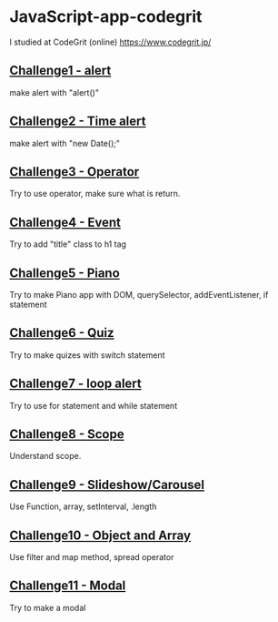 # JavaScript-app-codegrit
I studied at CodeGrit (online) https://www.codegrit.jp/

## [Challenge1 - alert](https://github.com/kanamitomato/js-sample-code/tree/master/challenge1-alert)
make alert with "alert()"

## [Challenge2 - Time alert](https://github.com/kanamitomato/js-sample-code/blob/master/challenge2-timealert/index.html)
make alert with "new Date();"

## [Challenge3 - Operator](https://github.com/kanamitomato/js-sample-code/blob/master/challenge3-operator/index.html)
Try to use operator, make sure what is return.

## [Challenge4 - Event](https://github.com/kanamitomato/js-sample-code/blob/master/challenge3-operator/index.html)
Try to add "title" class to h1 tag

## [Challenge5 - Piano](https://github.com/kanamitomato/js-sample-code/tree/master/challenge5-piano)
Try to make Piano app with DOM, querySelector, addEventListener, if statement

## [Challenge6 - Quiz](https://github.com/kanamitomato/js-sample-code/tree/master/challenge6-quize)
Try to make quizes with switch statement

## [Challenge7 - loop alert](https://github.com/kanamitomato/js-sample-code/tree/master/challenge7-loop-alert)
Try to use for statement and while statement

## [Challenge8 - Scope](https://github.com/kanamitomato/js-sample-code/tree/master/challenge8-scope)
Understand scope. 

## [Challenge9 - Slideshow/Carousel](https://github.com/kanamitomato/js-sample-code/tree/master/challenge9-slideshow/script.js)
Use Function, array, setInterval, .length

## [Challenge10 - Object and Array](https://github.com/kanamitomato/js-sample-code/blob/master/challenge10-array/index.html)
Use filter and map method, spread operator

## [Challenge11 - Modal](https://github.com/kanamitomato/js-sample-code/blob/master/challenge11-modal/main.js)
Try to make a modal
